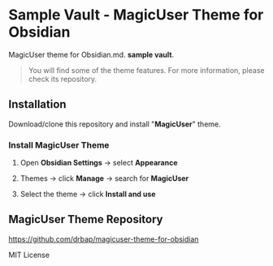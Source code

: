 # Sample Vault - MagicUser Theme for Obsidian
MagicUser theme for Obsidian.md. **sample vault**.

> You will find some of the theme features. For more information, please check its repository.

## Installation

Download/clone this repository and install "**MagicUser**" theme.

### Install MagicUser Theme

1. Open **Obsidian Settings** -> select **Appearance**

2. Themes -> click **Manage** -> search for **MagicUser**

3. Select the theme -> click **Install and use**

## MagicUser Theme Repository

https://github.com/drbap/magicuser-theme-for-obsidian

MIT License
